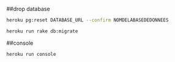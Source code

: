 ##drop database

```bash
heroku pg:reset DATABASE_URL --confirm NOMDELABASEDEDONNEES

heroku run rake db:migrate
```

##console

```bash
heroku run console
```
